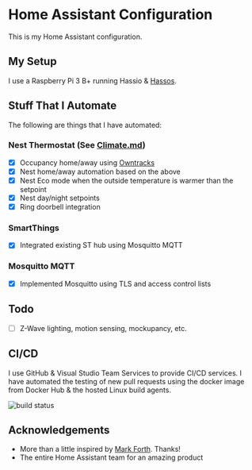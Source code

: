 # Home Assistant Configuration

This is my Home Assistant configuration.

## My Setup
I use a Raspberry Pi 3 B+ running Hassio & [Hassos](https://github.com/home-assistant/hassos).

## Stuff That I Automate
The following are things that I have automated:

### Nest Thermostat (See [Climate.md](packages/background/Climate.md))
- [x] Occupancy home/away using [Owntracks](https://www.home-assistant.io/components/device_tracker.owntracks/)
- [x] Nest home/away automation based on the above
- [x] Nest Eco mode when the outside temperature is warmer than the setpoint
- [x] Nest day/night setpoints
- [x] Ring doorbell integration

### SmartThings
- [x] Integrated existing ST hub using Mosquitto MQTT

### Mosquitto MQTT
- [x] Implemented Mosquitto using TLS and access control lists

## Todo
- [ ] Z-Wave lighting, motion sensing, mockupancy, etc.

## CI/CD
I use GitHub & Visual Studio Team Services to provide CI/CD services.  I have automated the testing of new pull requests using the docker image from Docker Hub & the hosted Linux build agents.

![build status](https://matthewwhite.visualstudio.com/_apis/public/build/definitions/c79b9ad4-fab7-4063-aba0-49d888e1eec2/2/badge)

## Acknowledgements

- More than a little inspired by [Mark Forth](https://github.com/mf-social). Thanks!
- The entire Home Assistant team for an amazing product
